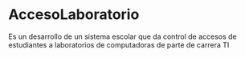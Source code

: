# AccesoLaboratorio
Es un desarrollo de un sistema escolar que da control de accesos de estudiantes a laboratorios de computadoras de parte de carrera TI 
